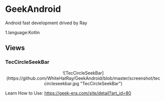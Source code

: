 # GeekAndroid
Android fast development drived by Ray

1.language:Kotlin



## Views
### TecCircleSeekBar

<center>![TecCircleSeekBar](https://github.com/WhiteHatRay/GeekAndroid/blob/master/screenshot/teccircleseekbar.jpg "TecCircleSeekBar")</center>

Learn How to Use: https://geek-era.com/site/detail?art_id=80

